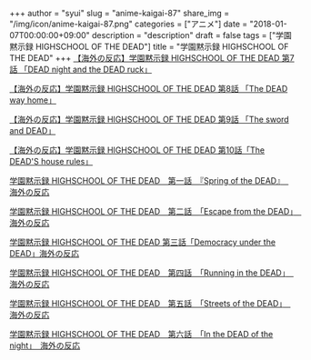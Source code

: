 +++
author = "syui"
slug = "anime-kaigai-87"
share_img = "/img/icon/anime-kaigai-87.png"
categories = ["アニメ"]
date = "2018-01-07T00:00:00+09:00"
description = "description"
draft = false
tags = ["学園黙示録 HIGHSCHOOL OF THE DEAD"]
title = "学園黙示録 HIGHSCHOOL OF THE DEAD"
+++
<a href="http://aniyaku.blog.jp/archives/12777392.html" rel="nofollow" target="_blank" title="【海外の反応】学園黙示録 HIGHSCHOOL OF THE DEAD 第7話 「DEAD night and the DEAD ruck」">【海外の反応】学園黙示録 HIGHSCHOOL OF THE DEAD 第7話 「DEAD night and the DEAD ruck」</a>

<a href="http://aniyaku.blog.jp/archives/13548038.html" rel="nofollow" target="_blank" title="【海外の反応】学園黙示録 HIGHSCHOOL OF THE DEAD 第8話 「The DEAD way home」">【海外の反応】学園黙示録 HIGHSCHOOL OF THE DEAD 第8話 「The DEAD way home」</a>

<a href="http://aniyaku.blog.jp/archives/14275428.html" rel="nofollow" target="_blank" title="【海外の反応】学園黙示録 HIGHSCHOOL OF THE DEAD 第9話 「The sword and DEAD」">【海外の反応】学園黙示録 HIGHSCHOOL OF THE DEAD 第9話 「The sword and DEAD」</a>

<a href="http://aniyaku.blog.jp/archives/14861988.html" rel="nofollow" target="_blank" title="【海外の反応】学園黙示録 HIGHSCHOOL OF THE DEAD 第10話「The DEAD'S house rules」">【海外の反応】学園黙示録 HIGHSCHOOL OF THE DEAD 第10話「The DEAD'S house rules」</a>

<a href="http://aniyaku.blog.jp/archives/9040721.html" rel="nofollow" target="_blank" title="学園黙示録 HIGHSCHOOL OF THE DEAD　第一話　『Spring of the DEAD』　海外の反応">学園黙示録 HIGHSCHOOL OF THE DEAD　第一話　『Spring of the DEAD』　海外の反応</a>

<a href="http://aniyaku.blog.jp/archives/9151450.html" rel="nofollow" target="_blank" title="学園黙示録 HIGHSCHOOL OF THE DEAD　第二話　「Escape from the DEAD」　海外の反応">学園黙示録 HIGHSCHOOL OF THE DEAD　第二話　「Escape from the DEAD」　海外の反応</a>

<a href="http://aniyaku.blog.jp/archives/9298401.html" rel="nofollow" target="_blank" title="学園黙示録 HIGHSCHOOL OF THE DEAD 第三話「Democracy under the DEAD」海外の反応">学園黙示録 HIGHSCHOOL OF THE DEAD 第三話「Democracy under the DEAD」海外の反応</a>

<a href="http://aniyaku.blog.jp/archives/9417593.html" rel="nofollow" target="_blank" title="学園黙示録 HIGHSCHOOL OF THE DEAD　第四話　「Running in the DEAD」　海外の反応">学園黙示録 HIGHSCHOOL OF THE DEAD　第四話　「Running in the DEAD」　海外の反応</a>

<a href="http://aniyaku.blog.jp/archives/9613081.html" rel="nofollow" target="_blank" title="学園黙示録 HIGHSCHOOL OF THE DEAD　第五話　「Streets of the DEAD」　海外の反応">学園黙示録 HIGHSCHOOL OF THE DEAD　第五話　「Streets of the DEAD」　海外の反応</a>

<a href="http://aniyaku.blog.jp/archives/9761473.html" rel="nofollow" target="_blank" title="学園黙示録 HIGHSCHOOL OF THE DEAD　第六話　「In the DEAD of the night」　海外の反応">学園黙示録 HIGHSCHOOL OF THE DEAD　第六話　「In the DEAD of the night」　海外の反応</a>
